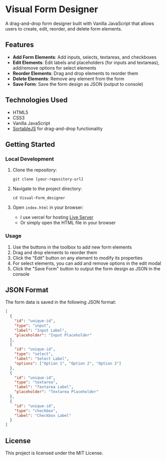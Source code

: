 # Visual Form Designer

A drag-and-drop form designer built with Vanilla JavaScript that allows users to create, edit, reorder, and delete form elements.

## Features

- **Add Form Elements**: Add inputs, selects, textareas, and checkboxes
- **Edit Elements**: Edit labels and placeholders (for inputs and textareas), add/remove options for select elements
- **Reorder Elements**: Drag and drop elements to reorder them
- **Delete Elements**: Remove any element from the form
- **Save Form**: Save the form design as JSON (output to console)

## Technologies Used

- HTML5
- CSS3
- Vanilla JavaScript
- [SortableJS](https://github.com/SortableJS/Sortable) for drag-and-drop functionality

## Getting Started

### Local Development

1. Clone the repository:
   ```
   git clone [your-repository-url]
   ```

2. Navigate to the project directory:
   ```
   cd Visual-Form_designer
   ```

3. Open `index.html` in your browser:
   - I use vercel for hosting  [Live Server](https://visual-form-designer.vercel.app/) 
   - Or simply open the HTML file in your browser

### Usage

1. Use the buttons in the toolbox to add new form elements
2. Drag and drop elements to reorder them
3. Click the "Edit" button on any element to modify its properties
4. For select elements, you can add and remove options in the edit modal
5. Click the "Save Form" button to output the form design as JSON in the console

## JSON Format

The form data is saved in the following JSON format:

```json
[
  {
    "id": "unique-id",
    "type": "input",
    "label": "Input Label",
    "placeholder": "Input Placeholder"
  },
  {
    "id": "unique-id",
    "type": "select",
    "label": "Select Label",
    "options": ["Option 1", "Option 2", "Option 3"]
  },
  {
    "id": "unique-id",
    "type": "textarea",
    "label": "Textarea Label",
    "placeholder": "Textarea Placeholder"
  },
  {
    "id": "unique-id",
    "type": "checkbox",
    "label": "Checkbox Label"
  }
]
```

## License

This project is licensed under the MIT License. 
